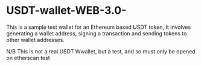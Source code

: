 # USDT-wallet-WEB-3.0-
This is a sample test wallet for an Ethereum based USDT token, 
It involves generating a wallet address, 
signing a transaction and sending tokens to other wallet addresses.

N/B This is not a real USDT Wwallet, but a test, 
and so must only be opened on etherscan test